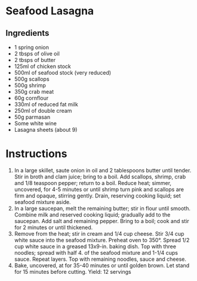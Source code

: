 # Seafood Lasagna

## Ingredients

 - 1 spring onion
 - 2 tbsps of olive oil
 - 2 tbsps of butter
 - 125ml of chicken stock
 - 500ml of seafood stock (very reduced)
 - 500g scallops
 - 500g shrimp
 - 350g crab meat
 - 60g cornflour
 - 330ml of reduced fat milk
 - 250ml of double cream
 - 50g parmasan
 - Some white wine
 - Lasagna sheets (about 9)


# Instructions

1. In a large skillet, saute onion in oil and 2 tablespoons butter until tender. Stir in broth and clam juice; bring to a boil. Add scallops, shrimp, crab and 1/8 teaspoon pepper; return to a boil. Reduce heat; simmer, uncovered, for 4-5 minutes or until shrimp turn pink and scallops are firm and opaque, stirring gently. Drain, reserving cooking liquid; set seafood mixture aside.
2. In a large saucepan, melt the remaining butter; stir in flour until smooth. Combine milk and reserved cooking liquid; gradually add to the saucepan. Add salt and remaining pepper. Bring to a boil; cook and stir for 2 minutes or until thickened.
3. Remove from the heat; stir in cream and 1/4 cup cheese. Stir 3/4 cup white sauce into the seafood mixture.
Preheat oven to 350°. Spread 1/2 cup white sauce in a greased 13x9-in. baking dish. Top with three noodles; spread with half 4. of the seafood mixture and 1-1/4 cups sauce. Repeat layers. Top with remaining noodles, sauce and cheese.
5. Bake, uncovered, at for 35-40 minutes or until golden brown. Let stand for 15 minutes before cutting. Yield: 12 servings
